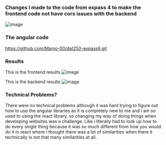 ### Changes I made to the code from expass 4 to make the frontend code not have cors issues with the backend
![image](https://github.com/Mamo-00/dat250assignment1/assets/60385659/a46d96b2-8709-4d9c-ae94-6d3da7a15270)

### The angular code
https://github.com/Mamo-00/dat250-expass6.git

### Results

This is the frontend results
![image](https://github.com/Mamo-00/dat250assignment1/assets/60385659/5e6d0e4a-32e0-41d8-88ec-f865063a7f92)

This is the backend results
![image](https://github.com/Mamo-00/dat250assignment1/assets/60385659/20f39bb3-93e9-41d8-9c86-5f19ae9e419d)


### Technical Problems?
There were no technical problems although it was hard trying to figure out how to use the angular 
libraries as it is completely new to me and i am so used to using the react library, so changing my way of doing things
when developing websites was a challenge. Like i literally had to look up how to do every single thing because it was so much
different from how you would do it in react where i thought there was a lot of similarities when there it technically is not that 
many similarities at all. 



